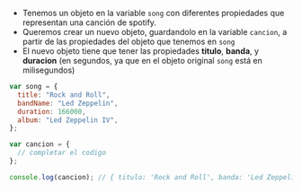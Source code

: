 - Tenemos un objeto en la variable `song` con diferentes propiedades que representan una canción de spotify.
- Queremos crear un nuevo objeto, guardandolo en la variable `cancion`, a partir de las propiedades del objeto que tenemos en `song`
- El nuevo objeto tiene que tener las propiedades **titulo**, **banda**, y **duracion** (en segundos, ya que en el objeto original `song` está en milisegundos)

```js
var song = {
  title: "Rock and Roll",
  bandName: "Led Zeppelin",
  duration: 166000,
  album: "Led Zeppelin IV",
};

var cancion = {
  // completar el codigo
};

console.log(cancion); // { titulo: 'Rock and Roll', banda: 'Led Zeppelin', duracion: 166 }
```
